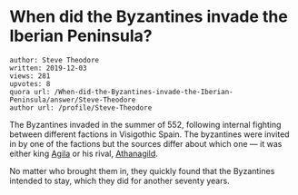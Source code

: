 # When did the Byzantines invade the Iberian Peninsula?

	author: Steve Theodore
	written: 2019-12-03
	views: 281
	upvotes: 8
	quora url: /When-did-the-Byzantines-invade-the-Iberian-Peninsula/answer/Steve-Theodore
	author url: /profile/Steve-Theodore


The Byzantines invaded in the summer of 552, following internal fighting between different factions in Visigothic Spain. The byzantines were invited in by one of the factions but the sources differ about which one — it was either king [Agila](https://en.m.wikipedia.org/wiki/Agila_I) or his rival, [Athanagild](https://en.m.wikipedia.org/wiki/Athanagild).

No matter who brought them in, they quickly found that the Byzantines intended to stay, which they did for another seventy years.

